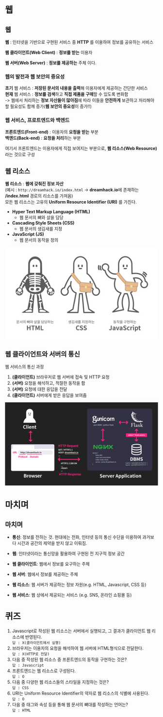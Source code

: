 # 웹  
## 웹  
**웹** : 인터넷을 기반으로 구현된 서비스 중 **HTTP** 를 이용하여 정보를 공유하는 서비스  

**웹 클라이언트(Web Client)** : **정보를 받는** 이용자  

**웹 서버(Web Server)** : **정보를 제공하는** 주체 이다.  

### 웹의 발전과 웹 보안의 중요성  
**초기** 웹 서비스 : **저장된 문서의 내용을 출력**해 이용자에게 제공하는 간단한 서비스  
**현재** 웹 서비스 : **정보를 검색**하고 **직접 제품을 구매**할 수 있도록 변화함  
-> 웹에서 처리하는 **정보 자산들이 많아짐**에 따라 이들을 **안전하게** 보관하고 처리해야 할 필요성도 함께 증가(**웹 보안의 중요성**이 증가!!)  
  
### 웹 서비스, 프로트엔드와 백엔드  
**프론트엔드(Front-end)** : 이용자의 **요청을 받는** 부분  
**백엔드(Back-end)** : **요청을 처리**하는 부분  

여기서 프론트엔드는 이용자에게 직접 보여지는 부분으로, **웹 리소스(Web Resource)** 라는 것으로 구성  

## 웹 리소스  
**웹 리소스** : **웹에 갖춰진 정보 자산**  
(예시 : ``http://dreamhack.io/index.html`` -> **dreamhack.io**에 존재하는 **/index.html** 경로의 리소스를 가져옴)  
모든 웹 리소스는 고유의 **Uniform Resource Identifier (URI)** 를 가진다.  
- **Hyper Text Markup Language (HTML)**
  - 웹 문서의 뼈와 살을 담당
- **Cascading Style Sheets (CSS)**
  - 웹 문서의 생김새를 지정  
- **JavaScript (JS)**
  - 웹 문서의 동작을 정의  

<img src="1.png">  

## 웹 클라이언트와 서버의 통신  
웹 서비스의 통신 과정  
1. **(클라이언트)** 브라우저로 웹 서버에 접속 및 HTTP 요청
2. **(서버)** 요청을 해석하고, 적절한 동작을 함
3. **(서버)** 요청에 대한 응답을 전달
4. **(클라이언트)** 서버에게 받은 응답을 보여줌  

<img src="2.png">  

# 마치며  
## 마치며  
- **통신**: 정보를 전하는 것. 현대에는 전화, 인터넷 등의 통신 수단을 이용하여 과거보다 시간과 공간의 제약을 받지 않고 이뤄짐.

- **웹**: 인터넷이라는 통신망을 활용하여 구현된 전 지구적 정보 공간

- **웹 클라이언트**: 웹에서 정보를 요구하는 주체

- **웹 서버**: 웹에서 정보를 제공하는 주체

- **웹 리소스**: 웹 서버가 제공하는 정보 자원(e.g. HTML, Javascript, CSS 등)

- **웹 서비스**: 웹 상에서 제공되는 서비스 (e.g. SNS, 온라인 쇼핑몰 등)  

# 퀴즈  
1. Javascript로 작성된 웹 리소스는 서버에서 실행되고, 그 결과가 클라이언트 웹 리소스에 반영된다.  
``답 : X(클라이언트에서 실행)``
2. 브라우저는 이용자의 요청을 해석하여 웹 서버에 HTML형식으로 전달한다.  
``답 : X(HTTP로 전달)``
3. 다음 중 작성된 웹 리소스 중 프론트엔드의 동작을 구현하는 것은?  
``답 : Javascript``
4. 프론트엔드는 웹 리소스로 구성된다.  
``답 : O``
5. 다음 중 다양한 웹 리소스들의 스타일을 지정하는 것은?  
``답 : CSS``
6. URI는 Uniform Resource Identifier의 약자로 웹 리소스의 식별에 사용된다.  
``답 : O``
7. 다음 중 태그와 속성 등을 통해 웹 문서의 뼈대를 작성하는 언어는?  
``답 : HTML``
